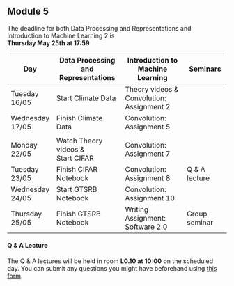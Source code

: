 
## Module 5

The deadline for both Data Processing and Representations and Introduction to Machine Learning 2 is<br>**Thursday May 25th at 17:59**

| Day                | Data Processing<br>and Representations | Introduction to<br>Machine Learning | Seminars          |
| ------------------ | ---------------------------- | ----------------------------------- | --------------------------- |
| Tuesday<br>16/05   | Start Climate Data           | Theory videos &<br>Convolution: Assignment 2 |                    |
| Wednesday<br>17/05 | Finish Climate Data          | Convolution: Assignment 5           |                             |
|                    |                              |                                     |                             |
| Monday<br>22/05    | Watch Theory videos &<br>Start CIFAR | Convolution: Assignment 7   |                             |
| Tuesday<br>23/05   | Finish CIFAR Notebook        | Convolution: Assignment 8           | Q & A lecture               |
| Wednesday<br>24/05 | Start GTSRB Notebook         | Convolution: Assignment 10          |                             |
| Thursday<br>25/05  | Finish GTSRB Notebook       | Writing Assignment:<br>Software 2.0 | Group seminar               |



#### Q & A Lecture

The Q & A lectures will be held in room **L0.10 at 10:00** on the scheduled day. You can submit any questions you might have beforehand using [this form](https://forms.office.com/Pages/ResponsePage.aspx?id=zcrxoIxhA0S5RXb7PWh05ZTDc7biyulCvpu4U-tarWtURTdPSDJaOUVHR002NzFFSktXNDNTTk5ENi4u).

